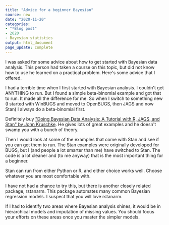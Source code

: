 ```yaml
---
title: "Advice for a beginner Bayesian"
source: new
date: "2020-11-20"
categories:
- "*Blog post"
- 2020
- Bayesian statistics
output: html_document
page_update: complete
---
```


I was asked for some advice about how to get started with Bayesian data analysis. This person had taken a course on this topic, but did not know how to use he learned on a practical problem. Here's some advice that I offered.

<!---more--->

I had a terrible time when I first started with Bayesian analysis. I couldn't get ANYTHING to run. But I found a simple beta-binomial example and got that to run. It made all the difference for me. So when I switch to something new (I started with WinBUGS and moved to OpenBUGS, then JAGS and now Stan) I always do a beta-binomial first.

Definitely buy ["Doing Bayesian Data Analysis: A Tutorial with R, JAGS, and Stan" by  John Kruschke](https://sites.google.com/site/doingbayesiandataanalysis/). He gives lots of great examples and he doesn't swamp you with a bunch of theory.

Then I would look at some of the examples that come with Stan and see if you can get them to run. The Stan examples were originally developed for BUGS, but I (and people a lot smarter than me) have switched to Stan. The code is a lot cleaner and (to me anyway) that is the most important thing for a beginner.

Stan can run from either Python or R, and either choice works well. Choose whatever you are most comfortable with.

I have not had a chance to try this, but there is another closely related package, rstanarm. This package automates many common Bayesian regression models. I suspect that you will love rstanarm.

If I had to identify two areas where Bayesian analysis shines, it would be in hierarchical models and imputation of missing values. You should focus your efforts on these areas once you master the simpler models.

